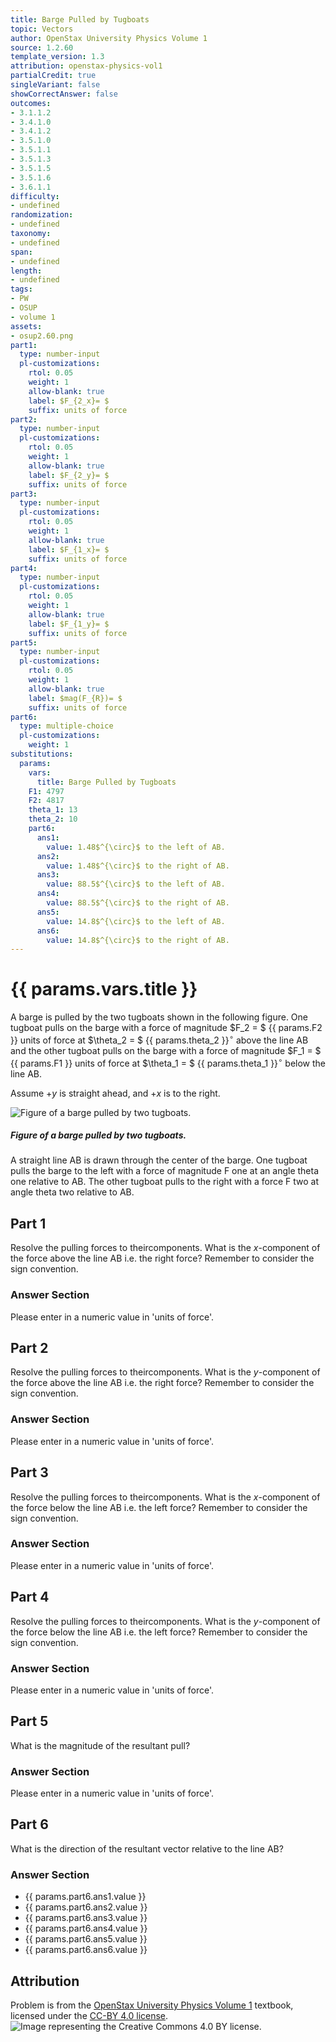 ```yaml
---
title: Barge Pulled by Tugboats
topic: Vectors
author: OpenStax University Physics Volume 1
source: 1.2.60
template_version: 1.3
attribution: openstax-physics-vol1
partialCredit: true
singleVariant: false
showCorrectAnswer: false
outcomes:
- 3.1.1.2
- 3.4.1.0
- 3.4.1.2
- 3.5.1.0
- 3.5.1.1
- 3.5.1.3
- 3.5.1.5
- 3.5.1.6
- 3.6.1.1
difficulty:
- undefined
randomization:
- undefined
taxonomy:
- undefined
span:
- undefined
length:
- undefined
tags:
- PW
- OSUP
- volume 1
assets:
- osup2.60.png
part1:
  type: number-input
  pl-customizations:
    rtol: 0.05
    weight: 1
    allow-blank: true
    label: $F_{2_x}= $
    suffix: units of force
part2:
  type: number-input
  pl-customizations:
    rtol: 0.05
    weight: 1
    allow-blank: true
    label: $F_{2_y}= $
    suffix: units of force
part3:
  type: number-input
  pl-customizations:
    rtol: 0.05
    weight: 1
    allow-blank: true
    label: $F_{1_x}= $
    suffix: units of force
part4:
  type: number-input
  pl-customizations:
    rtol: 0.05
    weight: 1
    allow-blank: true
    label: $F_{1_y}= $
    suffix: units of force
part5:
  type: number-input
  pl-customizations:
    rtol: 0.05
    weight: 1
    allow-blank: true
    label: $mag(F_{R})= $
    suffix: units of force
part6:
  type: multiple-choice
  pl-customizations:
    weight: 1
substitutions:
  params:
    vars:
      title: Barge Pulled by Tugboats
    F1: 4797
    F2: 4817
    theta_1: 13
    theta_2: 10
    part6:
      ans1:
        value: 1.48$^{\circ}$ to the left of AB.
      ans2:
        value: 1.48$^{\circ}$ to the right of AB.
      ans3:
        value: 88.5$^{\circ}$ to the left of AB.
      ans4:
        value: 88.5$^{\circ}$ to the right of AB.
      ans5:
        value: 14.8$^{\circ}$ to the left of AB.
      ans6:
        value: 14.8$^{\circ}$ to the right of AB.
---
```

# {{ params.vars.title }}
A barge is pulled by the two tugboats shown in the following figure.
One tugboat pulls on the barge with a force of magnitude $F_2 = $ {{ params.F2 }} units of force at $\theta_2 = $ {{ params.theta_2 }}$^{\circ}$ above the line AB and the other tugboat pulls on the barge with a force of magnitude $F_1 = $ {{ params.F1 }} units of force at $\theta_1 = $ {{ params.theta_1 }}$^{\circ}$ below the line AB.

Assume $+y$ is straight ahead, and $+x$ is to the right.

<img longdesc="Barge Pulled by Tugboats.md#desc" alt="Figure of a barge pulled by two tugboats." src="osup2.60.png">

<div id="desc">
<h5>Figure of a barge pulled by two tugboats.</h5>
A straight line AB is drawn through the center of the barge. One tugboat pulls the barge to the left with a force of magnitude F one at an angle theta one relative to AB. The other tugboat pulls to the right with a force F two at angle theta two relative to AB.
</div>

## Part 1

Resolve the pulling forces to theircomponents.
What is the $x$-component of the force above the line AB i.e. the right force?
Remember to consider the sign convention.

### Answer Section

Please enter in a numeric value in 'units of force'.

## Part 2

Resolve the pulling forces to theircomponents.
What is the $y$-component of the force above the line AB i.e. the right force?
Remember to consider the sign convention.

### Answer Section

Please enter in a numeric value in 'units of force'.

## Part 3

Resolve the pulling forces to theircomponents.
What is the $x$-component of the force below the line AB i.e. the left force?
Remember to consider the sign convention.

### Answer Section

Please enter in a numeric value in 'units of force'.

## Part 4

Resolve the pulling forces to theircomponents.
What is the $y$-component of the force below the line AB i.e. the left force?
Remember to consider the sign convention.

### Answer Section

Please enter in a numeric value in 'units of force'.

## Part 5

What is the magnitude of the resultant pull?

### Answer Section

Please enter in a numeric value in 'units of force'.

## Part 6

What is the direction of the resultant vector relative to the line AB?

### Answer Section

- {{ params.part6.ans1.value }}
- {{ params.part6.ans2.value }}
- {{ params.part6.ans3.value }}
- {{ params.part6.ans4.value }}
- {{ params.part6.ans5.value }}
- {{ params.part6.ans6.value }}

## Attribution

Problem is from the [OpenStax University Physics Volume 1](https://openstax.org/details/books/university-physics-volume-1) textbook, licensed under the [CC-BY 4.0 license](https://creativecommons.org/licenses/by/4.0/).<br>![Image representing the Creative Commons 4.0 BY license.](https://raw.githubusercontent.com/firasm/bits/master/by.png)
